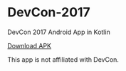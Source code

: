 # DevCon-2017
DevCon 2017 Android App in Kotlin

[Download APK](https://github.com/septemberboy7/devcon-2017/blob/master/app/release/app-release.apk?raw=true)

This app is not affiliated with DevCon.
